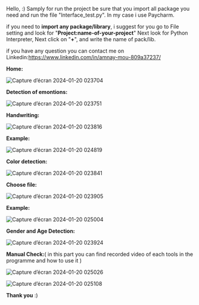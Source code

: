   Hello, :)
Samply for run the project be sure that you import all package you need and run the file "Interface_test.py". 
In my case i use Paycharm.

if you need to **import any package/library**, i suggest for you go to File setting and look for "**Project:name-of-your-project**" Next look for Python Interpreter, Next click on "**+**", and write the name of pack/lib.

if you have any question you can contact me on Linkedin:https://www.linkedin.com/in/amnay-mou-809a37237/

**Home:**

![Capture d’écran 2024-01-20 023704](https://github.com/Amnay-Mou/AI-Handwriting-Detection-emotions-Color-Detection-Gender-Age-Detection-Emotion/assets/112958107/cfa20a78-994e-4ac0-aeb9-0209c1651e75)


**Detection of emontions:**

![Capture d’écran 2024-01-20 023751](https://github.com/Amnay-Mou/AI-Handwriting-Detection-emotions-Color-Detection-Gender-Age-Detection-Emotion/assets/112958107/afaf1974-2a80-48dc-8d98-f437e4c636c1)


**Handwriting:**

![Capture d’écran 2024-01-20 023816](https://github.com/Amnay-Mou/AI-Handwriting-Detection-emotions-Color-Detection-Gender-Age-Detection-Emotion/assets/112958107/87786626-fdf9-4f64-b451-79a6ddc547f5)

**Example:**

![Capture d’écran 2024-01-20 024819](https://github.com/Amnay-Mou/AI-Handwriting-Detection-emotions-Color-Detection-Gender-Age-Detection-Emotion/assets/112958107/898f289b-6085-4129-b72a-a28d0c6b33fb)


**Color detection:**

![Capture d’écran 2024-01-20 023841](https://github.com/Amnay-Mou/AI-Handwriting-Detection-emotions-Color-Detection-Gender-Age-Detection-Emotion/assets/112958107/6145b5ac-fc35-49ec-8fed-34e91dd6bf7d)

**Choose file:**

![Capture d’écran 2024-01-20 023905](https://github.com/Amnay-Mou/AI-Handwriting-Detection-emotions-Color-Detection-Gender-Age-Detection-Emotion/assets/112958107/40577b00-2999-418c-88ee-7f59f6ccce1a)

**Example:**

![Capture d’écran 2024-01-20 025004](https://github.com/Amnay-Mou/AI-Handwriting-Detection-emotions-Color-Detection-Gender-Age-Detection-Emotion/assets/112958107/44a83d72-6543-4e33-a243-db5c7c6b770b)


**Gender and Age Detection:**

![Capture d’écran 2024-01-20 023924](https://github.com/Amnay-Mou/AI-Handwriting-Detection-emotions-Color-Detection-Gender-Age-Detection-Emotion/assets/112958107/3e66cce2-9aac-4721-bd91-754b389635d2)


**Manual Check:**( in this part you can find recorded video of each tools in the programme and how to use it )

![Capture d’écran 2024-01-20 025026](https://github.com/Amnay-Mou/AI-Handwriting-Detection-emotions-Color-Detection-Gender-Age-Detection-Emotion/assets/112958107/cfb67252-b822-4ceb-ba9c-10e8824e55ea)

![Capture d’écran 2024-01-20 025108](https://github.com/Amnay-Mou/AI-Handwriting-Detection-emotions-Color-Detection-Gender-Age-Detection-Emotion/assets/112958107/180cb177-6172-4430-b0d4-bcb95840dc1a)


**Thank you**
     :)
